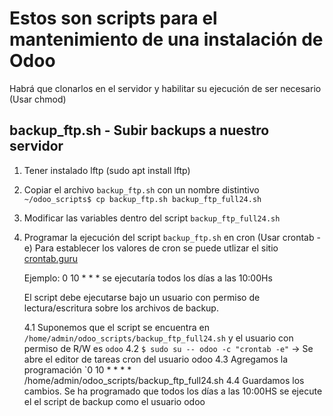 # Estos son scripts para el mantenimiento de una instalación de Odoo

Habrá que clonarlos en el servidor y habilitar su ejecución de ser necesario (Usar chmod)

## backup_ftp.sh - Subir backups a nuestro servidor

1. Tener instalado lftp (sudo apt install lftp)
2. Copiar el archivo `backup_ftp.sh` con un nombre distintivo
`~/odoo_scripts$ cp backup_ftp.sh backup_ftp_full24.sh`
3. Modificar las variables dentro del script `backup_ftp_full24.sh`
3. Programar la ejecución del script `backup_ftp.sh` en cron (Usar crontab -e)
   Para establecer los valores de cron se puede utlizar el sitio [crontab.guru](https://crontab.guru/#0_10_*_*_*)

   Ejemplo: 0 10 * * * se ejecutaría todos los días a las 10:00Hs

   El script debe ejecutarse bajo un usuario con permiso de lectura/escritura sobre los archivos de backup.

	4.1 Suponemos que el script se encuentra en `/home/admin/odoo_scripts/backup_ftp_full24.sh` y el usuario con permiso de R/W es `odoo`
	4.2 `$ sudo su -- odoo -c "crontab -e"` -> Se abre el editor de tareas cron del usuario odoo
	4.3 Agregamos la programación
	`0 10 * * * * /home/admin/odoo_scripts/backup_ftp_full24.sh
	4.4 Guardamos los cambios. Se ha programado que todos los días a las 10:00HS se ejecute el el script de backup como el usuario odoo


